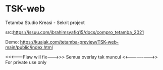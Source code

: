 # TSK-web
Tetamba Studio Kreasi - Sekrit project

src:https://issuu.com/ibrahimsyafiq15/docs/compro_tetamba_2021

Demo: https://kuajak.com/tetamba-preview/TSK-web-main/public/index.html


<<<---Flaw will fix--->>>
Semua overlay tak muncul
<<--------->>
For private use only
